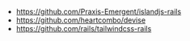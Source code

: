- https://github.com/Praxis-Emergent/islandjs-rails
- https://github.com/heartcombo/devise
- https://github.com/rails/tailwindcss-rails
